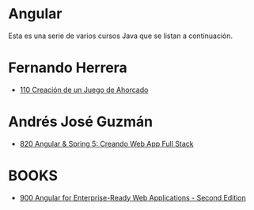 # Angular
Esta es una serie de varios cursos Java que se listan a continuación.

# Fernando Herrera

* [110 Creación de un Juego de Ahorcado](https://github.com/adolfodelarosades/Angular/blob/main/temarios/110-Creacion-de-un-Juego-de-Ahorcado.md)

# Andrés José Guzmán

* [820 Angular & Spring 5: Creando Web App Full Stack](https://github.com/adolfodelarosades/Angular/blob/main/temarios/820-Angular-Spring5-Creando-Web-App-Full-Stack/Descripcion.md)

# BOOKS

* [900 Angular for Enterprise-Ready Web Applications - Second Edition](/temarios/900_Angular_for_Enterprise-Ready_Web_Applications.md)

